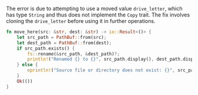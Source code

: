 The error is due to attempting to use a moved value `drive_letter`, which has type `String` and thus does not implement the `Copy` trait. The fix involves cloning the `drive_letter` before using it in further operations.

```rust
fn move_here(src: &str, dest: &str) -> io::Result<()> {
    let src_path = PathBuf::from(src);
    let dest_path = PathBuf::from(dest);
    if src_path.exists() {
        fs::rename(&src_path, &dest_path)?;
        println!("Renamed {} to {}", src_path.display(), dest_path.display());
    } else {
        eprintln!("Source file or directory does not exist: {}", src_path.display());
    }
    Ok(())
}
```
